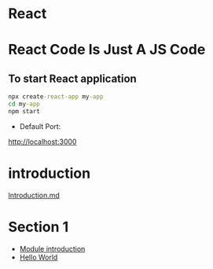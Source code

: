 # React

# React Code Is Just A JS Code

## To start React application

```cmd
npx create-react-app my-app
cd my-app
npm start
```

- Default Port:

[http://localhost:3000](http://localhost:3000)

# introduction

[Introduction.md](chapters/introduction.md)

# Section 1

- [Module introduction](chapters/section_1/module_introduction.md)
- [Hello World](chapters/section_1/hello_world.md)